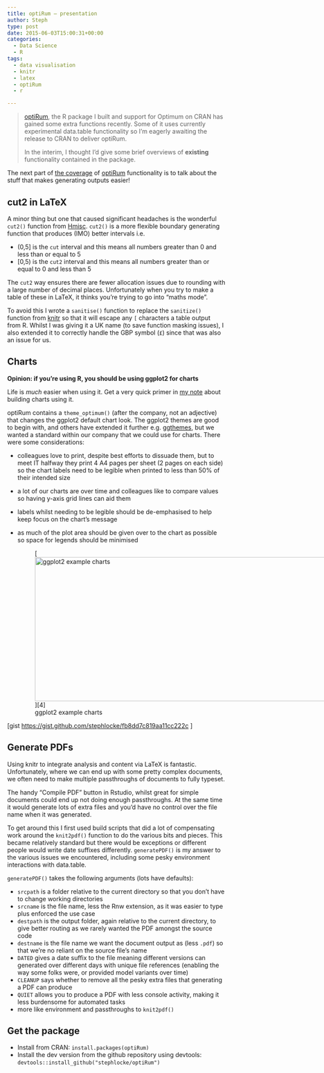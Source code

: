 ```yaml
---
title: optiRum – presentation
author: Steph
type: post
date: 2015-06-03T15:00:31+00:00
categories:
  - Data Science
  - R
tags:
  - data visualisation
  - knitr
  - latex
  - optiRum
  - r

---
```

> <a href="http://cran.r-project.org/web/packages/optiRum/" title="optiRum on CRAN" target="_blank">optiRum</a>, the R package I built and support for Optimum on CRAN has gained some extra functions recently. Some of it uses currently experimental data.table functionality so I&#8217;m eagerly awaiting the release to CRAN to deliver optiRum.
> 
> In the interim, I thought I&#8217;d give some brief overviews of **existing** functionality contained in the package. 

The next part of <a href="https://itsalocke.com/optirum-gini-like-a-wizard/" target="_blank">the coverage</a> of <a href="https://github.com/stephlocke/optiRum" target="_blank">optiRum</a> functionality is to talk about the stuff that makes generating outputs easier!
  
<!--more-->

## cut2 in LaTeX

A minor thing but one that caused significant headaches is the wonderful `cut2()` function from [Hmisc][1]. `cut2()` is a more flexible boundary generating function that produces (IMO) better intervals i.e.

  * (0,5] is the `cut` interval and this means all numbers greater than 0 and less than or equal to 5
  * [0,5) is the `cut2` interval and this means all numbers greater than or equal to 0 and less than 5

The `cut2` way ensures there are fewer allocation issues due to rounding with a large number of decimal places. Unfortunately when you try to make a table of these in LaTeX, it thinks you&#8217;re trying to go into &#8220;maths mode&#8221;.

To avoid this I wrote a `sanitise()` function to replace the `sanitize()` function from [knitr][2] so that it will escape any `[` characters a table output from R. Whilst I was giving it a UK name (to save function masking issues), I also extended it to correctly handle the GBP symbol (`£`) since that was also an issue for us.

## Charts

**Opinion: if you&#8217;re using R, you should be using ggplot2 for charts**
  
Life is _much_ easier when using it. Get a very quick primer in <a href="http://stephlocke.github.io/Rtraining/chartintro.html" target="_blank" title="Steph Locke explains gpplot2 basics">my note</a> about building charts using it.

optiRum contains a `theme_optimum()` (after the company, not an adjective) that changes the ggplot2 default chart look. The ggplot2 themes are good to begin with, and others have extended it further e.g. [ggthemes][3], but we wanted a standard within our company that we could use for charts. There were some considerations:

  * colleagues love to print, despite best efforts to dissuade them, but to meet IT halfway they print 4 A4 pages per sheet (2 pages on each side) so the chart labels need to be legible when printed to less than 50% of their intended size
  * a lot of our charts are over time and colleagues like to compare values so having y-axis grid lines can aid them
  * labels whilst needing to be legible should be de-emphasised to help keep focus on the chart&#8217;s message
  * as much of the plot area should be given over to the chart as possible so space for legends should be minimised
  
    <figure id="attachment_61325" style="width: 1000px" class="wp-caption alignnone">[<img src="../img/optimum_adk38b.png" alt="ggplot2 example charts" width="1000" height="333" class="size-full wp-image-61325" />][4]<figcaption class="wp-caption-text">ggplot2 example charts</figcaption></figure>

[gist https://gist.github.com/stephlocke/fb8dd7c819aa11cc222c ]

## Generate PDFs

Using knitr to integrate analysis and content via LaTeX is fantastic. Unfortunately, where we can end up with some pretty complex documents, we often need to make multiple passthroughs of documents to fully typeset.

The handy &#8220;Compile PDF&#8221; button in Rstudio, whilst great for simple documents could end up not doing enough passthroughs. At the same time it would generate lots of extra files and you&#8217;d have no control over the file name when it was generated.

To get around this I first used build scripts that did a lot of compensating work around the `knit2pdf()` function to do the various bits and pieces. This became relatively standard but there would be exceptions or different people would write date suffixes differently. `generatePDF()` is my answer to the various issues we encountered, including some pesky environment interactions with data.table.

`generatePDF()` takes the following arguments (lots have defaults):

  * `srcpath` is a folder relative to the current directory so that you don&#8217;t have to change working directories
  * `srcname` is the file name, less the Rnw extension, as it was easier to type plus enforced the use case
  * `destpath` is the output folder, again relative to the current directory, to give better routing as we rarely wanted the PDF amongst the source code
  * `destname` is the file name we want the document output as (less `.pdf`) so that we&#8217;re no reliant on the source file&#8217;s name
  * `DATED` gives a date suffix to the file meaning different versions can generated over different days with unique file references (enabling the way some folks were, or provided model variants over time)
  * `CLEANUP` says whether to remove all the pesky extra files that generating a PDF can produce
  * `QUIET` allows you to produce a PDF with less console activity, making it less burdensome for automated tasks
  * more like environment and passthroughs to `knit2pdf()`

## Get the package

  * Install from CRAN: `install.packages(optiRum)`
  * Install the dev version from the github repository using devtools: `devtools::install_github("stephlocke/optiRum")`

 [1]: http://cran.r-project.org/web/packages/Hmisc/index.html
 [2]: http://cran.r-project.org/web/packages/knitr/index.html
 [3]: http://cran.r-project.org/web/packages/ggthemes/index.html
 [4]: ../img/optimum_adk38b.png